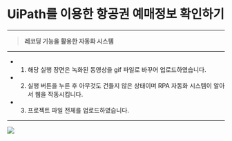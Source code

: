 # UiPath를 이용한 항공권 예매정보 확인하기
-----

>__레코딩 기능을 활용한 자동화 시스템__
-----

+ 1. 해당 실행 장면은 녹화된 동영상을 gif 파일로 바꾸어 업로드하였습니다.
+ 2. 실행 버튼을 누른 후 아무것도 건들지 않은 상태이며 RPA 자동화 시스템이 알아서 웹을 작동시킵니다.
+ 3. 프로젝트 파일 전체를 업로드하였습니다.


-----
<img src="https://user-images.githubusercontent.com/85730066/208571758-fefeec5e-7fe5-434e-8633-8d23c4a92d36.gif">

